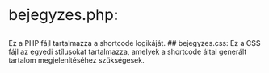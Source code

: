<p style="font-size:30px;"> bejegyzes.php:</p> Ez a PHP fájl tartalmazza a shortcode logikáját.
## bejegyzes.css:  Ez a CSS fájl az egyedi stílusokat tartalmazza, amelyek a shortcode által generált tartalom megjelenítéséhez szükségesek.
